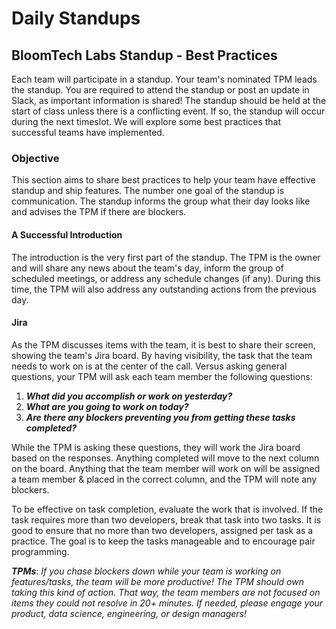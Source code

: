 # Daily Standups

## BloomTech **Labs Standup - Best Practices**

Each team will participate in a standup. Your team's nominated TPM leads the standup. You are required to attend the standup or post an update in Slack, as important information is shared! The standup should be held at the start of class unless there is a conflicting event. If so, the standup will occur during the next timeslot. We will explore some best practices that successful teams have implemented.

### Objective

This section aims to share best practices to help your team have effective standup and ship features. The number one goal of the standup is communication. The standup informs the group what their day looks like and advises the TPM if there are blockers.

#### A Successful Introduction

The introduction is the very first part of the standup. The TPM is the owner and will share any news about the team's day, inform the group of scheduled meetings, or address any schedule changes (if any). During this time, the TPM will also address any outstanding actions from the previous day.

#### Jira

As the TPM discusses items with the team, it is best to share their screen, showing the team's Jira board. By having visibility, the task that the team needs to work on is at the center of the call. Versus asking general questions, your TPM will ask each team member the following questions:

1. _**What did you accomplish or work on yesterday?**_
2. _**What are you going to work on today?**_
3. _**Are there any blockers preventing you from getting these tasks completed?**_

While the TPM is asking these questions, they will work the Jira board based on the responses. Anything completed will move to the next column on the board. Anything that the team member will work on will be assigned a team member & placed in the correct column, and the TPM will note any blockers.

To be effective on task completion, evaluate the work that is involved. If the task requires more than two developers, break that task into two tasks. It is good to ensure that no more than two developers, assigned per task as a practice. The goal is to keep the tasks manageable and to encourage pair programming.

_**TPMs**_: _If you chase blockers down while your team is working on features/tasks, the team will be more productive! The TPM should own taking this kind of action. That way, the team members are not focused on items they could not resolve in 20+ minutes. If needed, please engage your product, data science, engineering, or design managers!_
